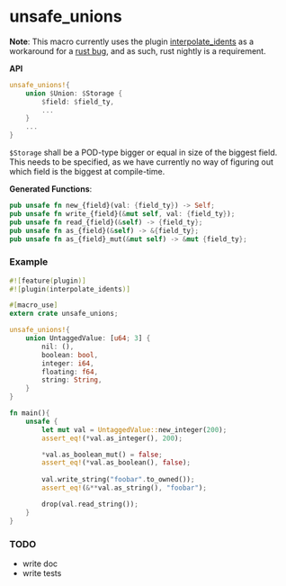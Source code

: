 # unsafe_unions

**Note**: This macro currently uses the plugin [interpolate_idents](https://github.com/SkylerLipthay/interpolate_idents) as a workaround for a [rust bug](https://github.com/SkylerLipthay/interpolate_idents), and as such, rust nightly is a requirement.

**API**

```rust
unsafe_unions!{
    union $Union: $Storage {
        $field: $field_ty,
        ...
    }
    ...
}
```

`$Storage` shall be a POD-type bigger or equal in size of the biggest field. This needs to be specified, as we have currently no way of figuring out which field is the biggest at compile-time. 

**Generated Functions**:

```rust
pub unsafe fn new_{field}(val: {field_ty}) -> Self;
pub unsafe fn write_{field}(&mut self, val: {field_ty});
pub unsafe fn read_{field}(&self) -> {field_ty};
pub unsafe fn as_{field}(&self) -> &{field_ty};
pub unsafe fn as_{field}_mut(&mut self) -> &mut {field_ty};
```

### Example

```rust
#![feature(plugin)]
#![plugin(interpolate_idents)]

#[macro_use]
extern crate unsafe_unions;

unsafe_unions!{
    union UntaggedValue: [u64; 3] {
        nil: (),
        boolean: bool,
        integer: i64,
        floating: f64,
        string: String,
    }
}

fn main(){
    unsafe {
        let mut val = UntaggedValue::new_integer(200);
        assert_eq!(*val.as_integer(), 200);

        *val.as_boolean_mut() = false;
        assert_eq!(*val.as_boolean(), false);
    
        val.write_string("foobar".to_owned());
        assert_eq!(&**val.as_string(), "foobar");

        drop(val.read_string());
    }
}
```

### TODO

* write doc
* write tests
